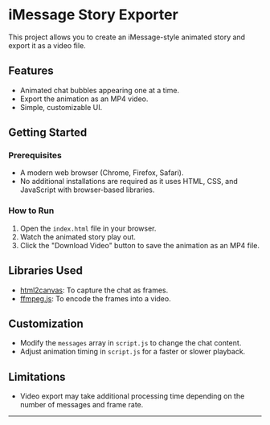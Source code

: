 # iMessage Story Exporter

This project allows you to create an iMessage-style animated story and export it as a video file.

## Features
- Animated chat bubbles appearing one at a time.
- Export the animation as an MP4 video.
- Simple, customizable UI.

## Getting Started

### Prerequisites
- A modern web browser (Chrome, Firefox, Safari).
- No additional installations are required as it uses HTML, CSS, and JavaScript with browser-based libraries.

### How to Run
1. Open the `index.html` file in your browser.
2. Watch the animated story play out.
3. Click the "Download Video" button to save the animation as an MP4 file.

## Libraries Used
- [html2canvas](https://github.com/niklasvh/html2canvas): To capture the chat as frames.
- [ffmpeg.js](https://github.com/Kagami/ffmpeg.js): To encode the frames into a video.

## Customization
- Modify the `messages` array in `script.js` to change the chat content.
- Adjust animation timing in `script.js` for a faster or slower playback.

## Limitations
- Video export may take additional processing time depending on the number of messages and frame rate.

---

